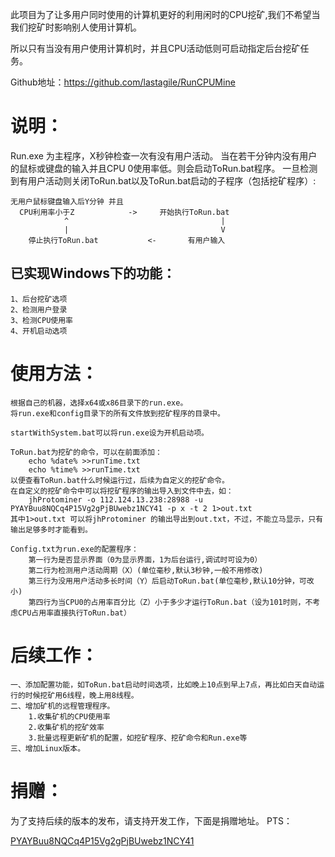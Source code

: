 此项目为了让多用户同时使用的计算机更好的利用闲时的CPU挖矿,我们不希望当我们挖矿时影响别人使用计算机。

所以只有当没有用户使用计算机时，并且CPU活动低则可启动指定后台挖矿任务。

Github地址：https://github.com/lastagile/RunCPUMine

说明：
=================
Run.exe 为主程序，X秒钟检查一次有没有用户活动。
当在若干分钟内没有用户的鼠标或键盘的输入并且CPU 0使用率低。则会启动ToRun.bat程序。
一旦检测到有用户活动则关闭ToRun.bat以及ToRun.bat启动的子程序（包括挖矿程序）:

	无用户鼠标键盘输入后Y分钟 并且
	  CPU利用率小于Z            ->     开始执行ToRun.bat
				^                                  |
				|                                  V
		停止执行ToRun.bat           <-       有用户输入

已实现Windows下的功能：
---------------------------
	1、后台挖矿选项
	2、检测用户登录
	3、检测CPU使用率
	4、开机启动选项
		
使用方法：
===================
	根据自己的机器，选择x64或x86目录下的run.exe。
	将run.exe和config目录下的所有文件放到挖矿程序的目录中。

	startWithSystem.bat可以将run.exe设为开机启动项。

	ToRun.bat为挖矿的命令，可以在前面添加：
		echo %date% >>runTime.txt
		echo %time% >>runTime.txt
	以便查看ToRun.bat什么时候运行过，后续为自定义的挖矿命令。
	在自定义的挖矿命令中可以将挖矿程序的输出导入到文件中去，如：
		jhProtominer -o 112.124.13.238:28988 -u PYAYBuu8NQCq4P15Vg2gPjBUwebz1NCY41 -p x -t 2 1>out.txt 
	其中1>out.txt 可以将jhProtominer 的输出导出到out.txt，不过，不能立马显示，只有输出足够多时才能看到。

	Config.txt为run.exe的配置程序：
		第一行为是否显示界面（0为显示界面，1为后台运行,调试时可设为0）
		第二行为检测用户活动周期（X）(单位毫秒,默认3秒钟,一般不用修改)
		第三行为没用用户活动多长时间（Y）后启动ToRun.bat(单位毫秒,默认10分钟，可改小)
		第四行为当CPU0的占用率百分比（Z）小于多少才运行ToRun.bat（设为101时则，不考虑CPU占用率直接执行ToRun.bat）

后续工作：
=================================
	一、添加配置功能，如ToRun.bat启动时间选项，比如晚上10点到早上7点，再比如白天自动运行的时候挖矿用6线程，晚上用8线程。
	二、增加矿机的远程管理程序。
		1.收集矿机的CPU使用率
		2.收集矿机的挖矿效率
		3.批量远程更新矿机的配置，如挖矿程序、挖矿命令和Run.exe等
	三、增加Linux版本。

捐赠：
========================
为了支持后续的版本的发布，请支持开发工作，下面是捐赠地址。
PTS：
	
[PYAYBuu8NQCq4P15Vg2gPjBUwebz1NCY41](http://btsblock.com/address/PYAYBuu8NQCq4P15Vg2gPjBUwebz1NCY41)
	
	
